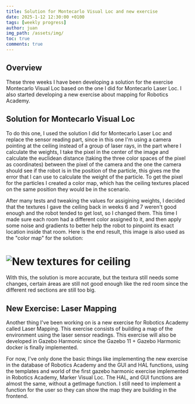 ```yaml
---
title: Solution for Montecarlo Visual Loc and new exercise
date: 2025-1-12 12:30:00 +0100
tags: [weekly progress]
author: juan
img_path: /assets/img/
toc: true
comments: true
---
```


## Overview

These three weeks I have been developing a solution for the exercise Montecarlo Visual Loc based on the one I did for Montecarlo Laser Loc. I also started developing a new exercise about mapping for Robotics Academy.

## Solution for Montecarlo Visual Loc

To do this one, I used the solution I did for Montecarlo Laser Loc and replace the sensor reading part, since in this one I'm using a camera pointing at the ceiling instead of a group of laser rays, in the part where I calculate the weights, I take the pixel in the center of the image and calculate the euclidean distance (taking the three color spaces of the pixel as coordinates) between the pixel of the camera and the one the camera should see if the robot is in the position of the particle, this gives me the error that I can use to calculate the weight of the particle.
To get the pixel for the particles I created a color map, which has the ceiling textures placed on the same position they would be in the scenario.

After many tests and tweaking the values for assigining weights, I decided that the textures I gave the ceiling back in weeks 6 and 7 weren't good enough and the robot tended to get lost, so I changed them. This time I made sure each room had a different color assigned to it, and then apply some noise and gradients to better help the robot to pinpoint its exact location inside that room.
Here is the end result, this image is also used as the "color map" for the solution:

# <img src="color_mapgrannyannie_1.png" alt="New textures for ceiling">

With this, the solution is more accurate, but the textura still needs some changes, certain áreas are still not good enough like the red room since the different red sections are still too big.

## New Exercise: Laser Mapping

Another thing I've been working on is a new exercise for Robotics Academy called Laser Mapping. This exercise consists of building a map of the environment using the laser sensor readings.
This exercise will also be developed in Gazebo Harmonic since the Gazebo 11 + Gazebo Harmonic docker is finally implemented.

For now, I've only done the basic things like implementing the new exercise in the database of Robotics Academy and the GUI and HAL functions, using the templates and world of the first gazebo harmonic exercise implemented in Robotics Academy, Marker Visual Loc. The HAL, and GUI functions are almost the same, without a getImage function. I still need to implement a function for the user so they can show the map they are building in the frontend.

